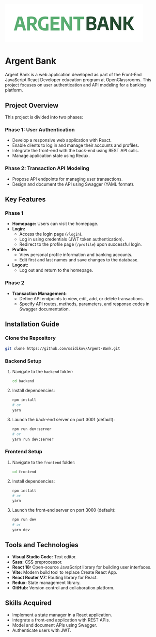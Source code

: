 # ![logo](./frontend/src/assets/logo.png)

# Argent Bank

Argent Bank is a web application developed as part of the Front-End JavaScript React Developer education program at OpenClassrooms. This project focuses on user authentication and API modeling for a banking platform.

## Project Overview

This project is divided into two phases:

### Phase 1: User Authentication

- Develop a responsive web application with React.
- Enable clients to log in and manage their accounts and profiles.
- Integrate the front-end with the back-end using REST API calls.
- Manage application state using Redux.

### Phase 2: Transaction API Modeling

- Propose API endpoints for managing user transactions.
- Design and document the API using Swagger (YAML format).

## Key Features

### Phase 1

- **Homepage:** Users can visit the homepage.
- **Login:**
  - Access the login page (`/login`).
  - Log in using credentials (JWT token authentication).
  - Redirect to the profile page (`/profile`) upon successful login.
- **Profile:**
  - View personal profile information and banking accounts.
  - Edit first and last names and save changes to the database.
- **Logout:**
  - Log out and return to the homepage.

### Phase 2

- **Transaction Management:**
  - Define API endpoints to view, edit, add, or delete transactions.
  - Specify API routes, methods, parameters, and response codes in Swagger documentation.

## Installation Guide

### Clone the Repository

```bash
git clone https://github.com/ssidikov/Argent-Bank.git
```

### Backend Setup

1. Navigate to the `backend` folder:
   ```bash
   cd backend
   ```
2. Install dependencies:
   ```bash
   npm install
   # or
   yarn
   ```
3. Launch the back-end server on port 3001 (default):
   ```bash
   npm run dev:server
   # or
   yarn run dev:server
   ```

### Frontend Setup

1. Navigate to the `frontend` folder:
   ```bash
   cd frontend
   ```
2. Install dependencies:
   ```bash
   npm install
   # or
   yarn
   ```
3. Launch the front-end server on port 3000 (default):
   ```bash
   npm run dev
   # or
   yarn dev
   ```

## Tools and Technologies

- **Visual Studio Code:** Text editor.
- **Sass:** CSS preprocessor.
- **React 18:** Open-source JavaScript library for building user interfaces.
- **Vite:** Modern build tool to replace Create React App.
- **React Router V7:** Routing library for React.
- **Redux:** State management library.
- **GitHub:** Version control and collaboration platform.

## Skills Acquired

- Implement a state manager in a React application.
- Integrate a front-end application with REST APIs.
- Model and document APIs using Swagger.
- Authenticate users with JWT.
